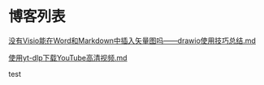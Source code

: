 # 博客列表

[没有Visio能在Word和Markdown中插入矢量图吗——drawio使用技巧总结.md](./没有Visio能在Word和Markdown中插入矢量图吗——drawio使用技巧总结.md)

[使用yt-dlp下载YouTube高清视频.md](./使用yt-dlp下载YouTube高清视频.md)

test
